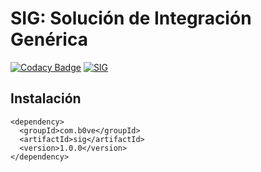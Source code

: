 # SIG: Solución de Integración Genérica

[![Codacy Badge](https://api.codacy.com/project/badge/Grade/4505e02478d742d09809ac329c4e8b60)](https://app.codacy.com/gh/BorjaLive/SIG?utm_source=github.com&utm_medium=referral&utm_content=BorjaLive/SIG&utm_campaign=Badge_Grade_Settings)
[![SIG](https://maven-badges.herokuapp.com/maven-central/com.b0ve/sig/badge.svg)](https://maven-badges.herokuapp.com/maven-central/com.b0ve/sig)

## Instalación

```
<dependency>
  <groupId>com.b0ve</groupId>
  <artifactId>sig</artifactId>
  <version>1.0.0</version>
</dependency>
```
